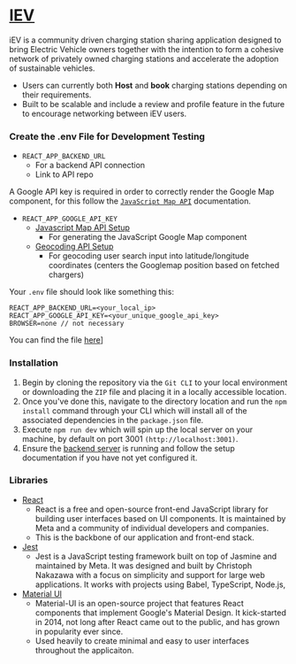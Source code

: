
# [IEV](https://iev-client.netlify.app/chargers)
iEV is a community driven charging station sharing application designed to bring Electric Vehicle owners together with the intention to form a cohesive network of privately owned charging stations and accelerate the adoption of sustainable vehicles. 

- Users can currently both **Host** and **book** charging stations depending on their requirements.
- Built to be scalable and include a review and profile feature in the future to encourage networking between iEV users.


### Create the .env File for Development Testing
- `REACT_APP_BACKEND_URL`
  - For a backend API connection
  - Link to API repo

A Google API key is required in order to correctly render the Google Map component, for this follow the [`JavaScript Map API`](https://developers.google.com/maps/documentation/javascript/cloud-setup) documentation.
- `REACT_APP_GOOGLE_API_KEY`
  - [Javascript Map API Setup](https://developers.google.com/maps/documentation/javascript/cloud-setup)
    - For generating the JavaScript Google Map component
  - [Geocoding API Setup](https://developers.google.com/maps/documentation/geocoding/cloud-setup)
    - For geocoding user search input into latitude/longitude coordinates (centers the Googlemap position based on fetched chargers)

Your `.env` file should look like something this:
```env
REACT_APP_BACKEND_URL=<your_local_ip>
REACT_APP_GOOGLE_API_KEY=<your_unique_google_api_key>
BROWSER=none // not necessary
```

You can find the file [here](./sample.env)]

### Installation
1. Begin by cloning the repository via the `Git CLI` to your local environment or downloading the `ZIP` file and placing it in a locally accessible location.
2. Once you've done this, navigate to the directory location and run the `npm install` command through your CLI which will install all of the associated dependencies in the `package.json` file.
3. Execute `npm run dev` which will spin up the local server on your machine, by default on port 3001 `(http://localhost:3001)`.
4. Ensure the [backend server](https://github.com/FluroAsh/AshleyThompson_KimStocker_T3A2-API) is running and follow the setup documentation if you have not yet configured it. 


### Libraries 
- [React](https://github.com/facebook/react)
  - React is a free and open-source front-end JavaScript library for building user interfaces based on UI components. It is maintained by Meta and a community of individual developers and companies.
  - This is the backbone of our application and front-end stack.
- [Jest](https://jestjs.io/)
  - Jest is a JavaScript testing framework built on top of Jasmine and maintained by Meta. It was designed and built by Christoph Nakazawa with a focus on simplicity and support for large web applications. It works with projects using Babel, TypeScript, Node.js,
- [Material UI](material.io/)
  - Material-UI is an open-source project that features React components that implement Google's Material Design. It kick-started in 2014, not long after React came out to the public, and has grown in popularity ever since.
  - Used heavily to create minimal and easy to user interfaces throughout the applicaiton.